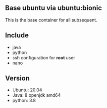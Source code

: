 ## Base ubuntu via ubuntu:bionic

This is the base container for all subsequent.

Include
----

- java
- python
- ssh configuration for **root** user
- nano

Version
---

- Ubuntu:  20.04
- Java: 8 openjdk amd64
- python: 3.8
